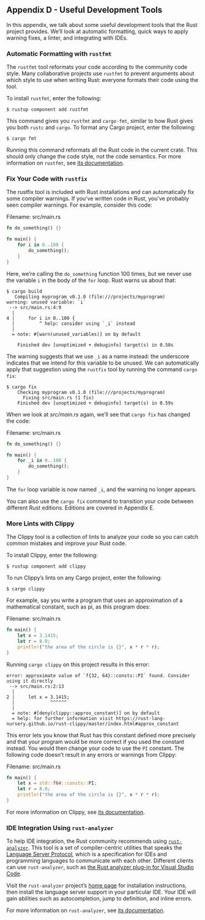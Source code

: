 ## Appendix D - Useful Development Tools

In this appendix, we talk about some useful development tools that the Rust
project provides. We’ll look at automatic formatting, quick ways to apply
warning fixes, a linter, and integrating with IDEs.

### Automatic Formatting with `rustfmt`

The `rustfmt` tool reformats your code according to the community code style.
Many collaborative projects use `rustfmt` to prevent arguments about which
style to use when writing Rust: everyone formats their code using the tool.

To install `rustfmt`, enter the following:

```console
$ rustup component add rustfmt
```

This command gives you `rustfmt` and `cargo-fmt`, similar to how Rust gives you
both `rustc` and `cargo`. To format any Cargo project, enter the following:

```console
$ cargo fmt
```

Running this command reformats all the Rust code in the current crate. This
should only change the code style, not the code semantics. For more information
on `rustfmt`, see [its documentation][rustfmt].

[rustfmt]: https://github.com/rust-lang/rustfmt

### Fix Your Code with `rustfix`

The rustfix tool is included with Rust installations and can automatically fix
some compiler warnings. If you’ve written code in Rust, you’ve probably seen
compiler warnings. For example, consider this code:

<span class="filename">Filename: src/main.rs</span>

```rust
fn do_something() {}

fn main() {
    for i in 0..100 {
        do_something();
    }
}
```

Here, we’re calling the `do_something` function 100 times, but we never use the
variable `i` in the body of the `for` loop. Rust warns us about that:

```console
$ cargo build
   Compiling myprogram v0.1.0 (file:///projects/myprogram)
warning: unused variable: `i`
 --> src/main.rs:4:9
  |
4 |     for i in 0..100 {
  |         ^ help: consider using `_i` instead
  |
  = note: #[warn(unused_variables)] on by default

    Finished dev [unoptimized + debuginfo] target(s) in 0.50s
```

The warning suggests that we use `_i` as a name instead: the underscore
indicates that we intend for this variable to be unused. We can automatically
apply that suggestion using the `rustfix` tool by running the command `cargo
fix`:

```console
$ cargo fix
    Checking myprogram v0.1.0 (file:///projects/myprogram)
      Fixing src/main.rs (1 fix)
    Finished dev [unoptimized + debuginfo] target(s) in 0.59s
```

When we look at *src/main.rs* again, we’ll see that `cargo fix` has changed the
code:

<span class="filename">Filename: src/main.rs</span>

```rust
fn do_something() {}

fn main() {
    for _i in 0..100 {
        do_something();
    }
}
```

The `for` loop variable is now named `_i`, and the warning no longer appears.

You can also use the `cargo fix` command to transition your code between
different Rust editions. Editions are covered in Appendix E.

### More Lints with Clippy

The Clippy tool is a collection of lints to analyze your code so you can catch
common mistakes and improve your Rust code.

To install Clippy, enter the following:

```console
$ rustup component add clippy
```

To run Clippy’s lints on any Cargo project, enter the following:

```console
$ cargo clippy
```

For example, say you write a program that uses an approximation of a
mathematical constant, such as pi, as this program does:

<span class="filename">Filename: src/main.rs</span>

```rust
fn main() {
    let x = 3.1415;
    let r = 8.0;
    println!("the area of the circle is {}", x * r * r);
}
```

Running `cargo clippy` on this project results in this error:

```text
error: approximate value of `f{32, 64}::consts::PI` found. Consider using it directly
 --> src/main.rs:2:13
  |
2 |     let x = 3.1415;
  |             ^^^^^^
  |
  = note: #[deny(clippy::approx_constant)] on by default
  = help: for further information visit https://rust-lang-nursery.github.io/rust-clippy/master/index.html#approx_constant
```

This error lets you know that Rust has this constant defined more precisely and
that your program would be more correct if you used the constant instead. You
would then change your code to use the `PI` constant. The following code
doesn’t result in any errors or warnings from Clippy:

<span class="filename">Filename: src/main.rs</span>

```rust
fn main() {
    let x = std::f64::consts::PI;
    let r = 8.0;
    println!("the area of the circle is {}", x * r * r);
}
```

For more information on Clippy, see [its documentation][clippy].

[clippy]: https://github.com/rust-lang/rust-clippy

### IDE Integration Using `rust-analyzer`

To help IDE integration, the Rust community recommends using
[`rust-analyzer`][rust-analyzer]. This tool is a set of compiler-centric
utilities that speaks the [Language Server Protocol][lsp], which is a
specification for IDEs and programming languages to communicate with each
other. Different clients can use `rust-analyzer`, such as [the Rust analyzer
plug-in for Visual Studio Code][vscode].

[lsp]: http://langserver.org/
[vscode]: https://marketplace.visualstudio.com/items?itemName=matklad.rust-analyzer

Visit the `rust-analyzer` project’s [home page][rust-analyzer] for installation
instructions, then install the language server support in your particular IDE.
Your IDE will gain abilities such as autocompletion, jump to definition, and
inline errors.

For more information on `rust-analyzer`, see [its
documentation][rust-analyzer-manual].

[rust-analyzer]: https://rust-analyzer.github.io
[rust-analyzer-manual]: https://rust-analyzer.github.io/manual.html
